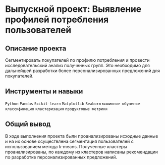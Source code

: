 # Выпускной проект: Выявление профилей потребления пользователей
## Описание проекта
Сегментировать покупателей по профилю потребления и провести исследовательский анализ полученных групп. Это необходимо для дальнейшей разработки более персонализированных предложений для покупателей.
## Инструменты и навыки
`Python` `Pandas` `Scikit-learn` `Matplotlib` `Seaborn` `машинное обучение` `классификация` `кластеризация` `продуктовые метрики`
## Общий вывод
В ходе выполнения проекта были проанализированы исходные данные и на их основе осуществлена сегментация пользователей с использованием метода k-means. Полученные кластеры проанализированы, по каждому из кластеров написаны рекомендации по разработке персонализированных предложений.
